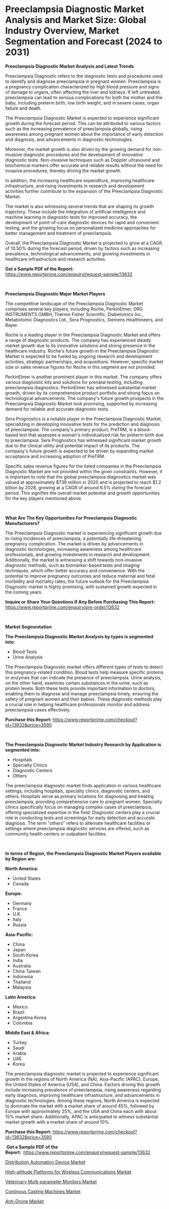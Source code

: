 <p><h1>Preeclampsia Diagnostic Market Analysis and Market Size: Global Industry Overview, Market Segmentation and Forecast (2024 to 2031)</h1></p><p><strong>Preeclampsia Diagnostic Market Analysis and Latest Trends</strong></p>
<p><p>Preeclampsia Diagnostic refers to the diagnostic tests and procedures used to identify and diagnose preeclampsia in pregnant women. Preeclampsia is a pregnancy complication characterized by high blood pressure and signs of damage to organs, often affecting the liver and kidneys. If left untreated, preeclampsia can lead to serious complications for both the mother and the baby, including preterm birth, low birth weight, and in severe cases, organ failure and death.</p><p>The Preeclampsia Diagnostic Market is expected to experience significant growth during the forecast period. This can be attributed to various factors such as the increasing prevalence of preeclampsia globally, rising awareness among pregnant women about the importance of early detection and diagnosis, and advancements in diagnostic technologies.</p><p>Moreover, the market growth is also driven by the growing demand for non-invasive diagnostic procedures and the development of innovative diagnostic tests. Non-invasive techniques such as Doppler ultrasound and biochemical markers offer accurate and reliable results without the need for invasive procedures, thereby driving the market growth.</p><p>In addition, the increasing healthcare expenditure, improving healthcare infrastructure, and rising investments in research and development activities further contribute to the expansion of the Preeclampsia Diagnostic Market.</p><p>The market is also witnessing several trends that are shaping its growth trajectory. These include the integration of artificial intelligence and machine learning in diagnostic tests for improved accuracy, the development of point-of-care diagnostic devices for rapid and convenient testing, and the growing focus on personalized medicine approaches for better management and treatment of preeclampsia.</p><p>Overall, the Preeclampsia Diagnostic Market is projected to grow at a CAGR of 10.50% during the forecast period, driven by factors such as increasing prevalence, technological advancements, and growing investments in healthcare infrastructure and research activities.</p></p>
<p><strong>Get a Sample PDF of the Report:&nbsp;</strong> <a href="https://www.reportprime.com/enquiry/request-sample/13632">https://www.reportprime.com/enquiry/request-sample/13632</a></p>
<p>&nbsp;</p>
<p><strong>Preeclampsia Diagnostic Major Market Players</strong></p>
<p><p>The competitive landscape of the Preeclampsia Diagnostic Market comprises several key players, including Roche, PerkinElmer, DRG INSTRUMENTS GMBH, Thermo Fisher Scientific, Diabetomics Inc., Metabolomic Diagnostics Ltd., Sera Prognostics, Siemens Healthineers, and Bayer.</p><p>Roche is a leading player in the Preeclampsia Diagnostic Market and offers a range of diagnostic products. The company has experienced steady market growth due to its innovative solutions and strong presence in the healthcare industry. Roche's future growth in the Preeclampsia Diagnostic Market is expected to be fueled by ongoing research and development activities, strategic partnerships, and acquisitions. However, specific market size or sales revenue figures for Roche in this segment are not provided.</p><p>PerkinElmer is another prominent player in this market. The company offers various diagnostic kits and solutions for prenatal testing, including preeclampsia diagnostics. PerkinElmer has witnessed substantial market growth, driven by its comprehensive product portfolio and strong focus on technological advancements. The company's future growth prospects in the Preeclampsia Diagnostic Market look promising, supported by increasing demand for reliable and accurate diagnostic tests.</p><p>Sera Prognostics is a notable player in the Preeclampsia Diagnostic Market, specializing in developing innovative tests for the prediction and diagnosis of preeclampsia. The company's primary product, PreTRM, is a blood-based test that assesses a woman's individualized risk for preterm birth due to preeclampsia. Sera Prognostics has witnessed significant market growth due to the clinical utility and potential impact of its products. The company's future growth is expected to be driven by expanding market acceptance and increasing adoption of PreTRM.</p><p>Specific sales revenue figures for the listed companies in the Preeclampsia Diagnostic Market are not provided within the given constraints. However, it is important to note that the global preeclampsia diagnostics market was valued at approximately $739 million in 2020 and is projected to reach $1.2 billion by 2028, growing at a CAGR of around 6.5% during the forecast period. This signifies the overall market potential and growth opportunities for the key players mentioned above.</p></p>
<p>&nbsp;</p>
<p><strong>What Are The Key Opportunities For Preeclampsia Diagnostic Manufacturers?</strong></p>
<p><p>The Preeclampsia Diagnostic market is experiencing significant growth due to rising incidences of preeclampsia, a potentially life-threatening pregnancy complication. The market is driven by advancements in diagnostic technologies, increasing awareness among healthcare professionals, and growing investments in research and development. Additionally, the market is witnessing a shift towards non-invasive diagnostic methods, such as biomarker-based tests and imaging techniques, which offer better accuracy and convenience. With the potential to improve pregnancy outcomes and reduce maternal and fetal morbidity and mortality rates, the future outlook for the Preeclampsia Diagnostic market is highly promising, with sustained growth expected in the coming years.</p></p>
<p><strong>Inquire or Share Your Questions If Any Before Purchasing This Report:</strong> <a href="https://www.reportprime.com/enquiry/pre-order/13632">https://www.reportprime.com/enquiry/pre-order/13632</a></p>
<p>&nbsp;</p>
<p><strong>Market Segmentation</strong></p>
<p><strong>The Preeclampsia Diagnostic Market Analysis by types is segmented into:</strong></p>
<p><ul><li>Blood Tests</li><li>Urine Analysis</li></ul></p>
<p><p>The Preeclampsia Diagnostic market offers different types of tests to detect this pregnancy-related condition. Blood tests help measure specific proteins or enzymes that can indicate the presence of preeclampsia. Urine analysis, on the other hand, examines certain substances in the urine, such as protein levels. Both these tests provide important information to doctors, enabling them to diagnose and manage preeclampsia timely, ensuring the safety of pregnant women and their babies. These diagnostic methods play a crucial role in helping healthcare professionals monitor and address preeclampsia cases effectively.</p></p>
<p><strong>Purchase this Report:&nbsp;</strong><a href="https://www.reportprime.com/checkout?id=13632&price=3590">https://www.reportprime.com/checkout?id=13632&price=3590</a></p>
<p>&nbsp;</p>
<p><strong>The Preeclampsia Diagnostic Market Industry Research by Application is segmented into:</strong></p>
<p><ul><li>Hospitals</li><li>Specialty Clinics</li><li>Diagnostic Centers</li><li>Others</li></ul></p>
<p><p>The preeclampsia diagnostic market finds application in various healthcare settings, including hospitals, specialty clinics, diagnostic centers, and others. Hospitals serve as primary locations for diagnosing and treating preeclampsia, providing comprehensive care to pregnant women. Specialty clinics specifically focus on managing complex cases of preeclampsia, offering specialized expertise in the field. Diagnostic centers play a crucial role in conducting tests and screenings for early detection and accurate diagnosis. The term "others" refers to alternate healthcare facilities or settings where preeclampsia diagnostic services are offered, such as community health centers or outpatient facilities.</p></p>
<p>&nbsp;</p>
<p><strong>In terms of Region, the Preeclampsia Diagnostic Market Players available by Region are:</strong></p>
<p>
    <p> <strong> North America: </strong>
        <ul>
            <li>United States</li>
            <li>Canada</li>
        </ul>
        </p> 
    <p> <strong> Europe: </strong>
        <ul>
            <li>Germany</li>
            <li>France</li>
            <li>U.K.</li>
            <li>Italy</li>
            <li>Russia</li>
        </ul>
        </p> 
    <p> <strong> Asia-Pacific: </strong>
        <ul>
            <li>China</li>
            <li>Japan</li>
            <li>South Korea</li>
            <li>India</li>
            <li>Australia</li>
            <li>China Taiwan</li>
            <li>Indonesia</li>
            <li>Thailand</li>
            <li>Malaysia</li>
        </ul>
        </p> 
    <p> <strong> Latin America: </strong>
        <ul>
            <li>Mexico</li>
            <li>Brazil</li>
            <li>Argentina Korea</li>
            <li>Colombia</li>
        </ul>
        </p> 
    <p> <strong> Middle East & Africa: </strong>
        <ul>
            <li>Turkey</li>
            <li>Saudi</li>
            <li>Arabia</li>
            <li>UAE</li>
            <li>Korea</li>
        </ul>
    </p>
    </p>
<p><p>The preeclampsia diagnostic market is projected to experience significant growth in the regions of North America (NA), Asia-Pacific (APAC), Europe, the United States of America (USA), and China. Factors driving this growth include increasing prevalence of preeclampsia, rising awareness regarding early diagnosis, improving healthcare infrastructure, and advancements in diagnostic technologies. Among these regions, North America is expected to dominate the market with a market share of around 45%, followed by Europe with approximately 25%, and the USA and China each with about 15% market share. Additionally, APAC is anticipated to witness substantial market growth with a market share of around 10%.</p></p>
<p><strong>Purchase this Report: </strong><a href="https://www.reportprime.com/checkout?id=13632&price=3590">https://www.reportprime.com/checkout?id=13632&price=3590</a></p>
<p>&nbsp;<strong>Get a Sample PDF of the Report:&nbsp;&nbsp;</strong><a href="https://www.reportprime.com/enquiry/request-sample/13632">https://www.reportprime.com/enquiry/request-sample/13632</a></p>
<p><strong></strong></p>
<p><p><a href="https://medium.com/@joshuabaker550/distribution-automation-device-market-the-key-to-successful-business-strategy-forecast-till-2030-c136cfdf90a4">Distribution Automation Device Market</a></p><p><a href="https://medium.com/@joshuabaker550/high-altitude-platforms-for-wireless-communications-market-insight-market-trends-growth-be498b764f4a">High-altitude Platforms for Wireless Communications Market</a></p><p><a href="https://medium.com/@joshuabaker550/veterinary-multi-parameter-monitors-market-insights-into-market-cagr-market-trends-and-growth-6320e063e957">Veterinary Multi-parameter Monitors Market</a></p><p><a href="https://medium.com/@joshuabaker550/continous-casting-machines-market-competitive-analysis-market-trends-and-forecast-to-2030-c528ff6fdce3">Continous Casting Machines Market</a></p><p><a href="https://medium.com/@joshuabaker550/anti-drone-nbsp-market-focuses-on-market-share-size-and-projected-forecast-till-2030-b912deebb719">Anti-Drone Market</a></p></p>